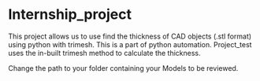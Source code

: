 # Internship_project
This project allows us to use find the thickness of CAD objects (.stl format) using python with trimesh. This is a part of python automation.
Project_test uses the in-built trimesh method to calculate the thickness.

Change the path to your folder containing your Models to be reviewed.
